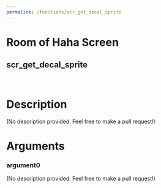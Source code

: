 ```yaml
---
permalink: /functions/scr_get_decal_sprite
---
```

# Room of Haha Screen  
## scr_get_decal_sprite  
&nbsp;  
# Description  
(No description provided. Feel free to make a pull request!) 
&nbsp;  
# Arguments
### argument0
(No description provided. Feel free to make a pull request!)
&nbsp;  


